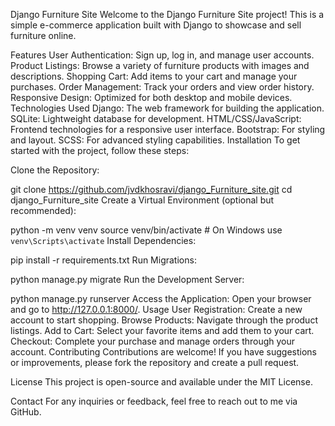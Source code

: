 Django Furniture Site
Welcome to the Django Furniture Site project! This is a simple e-commerce application built with Django to showcase and sell furniture online.

Features
User Authentication: Sign up, log in, and manage user accounts.
Product Listings: Browse a variety of furniture products with images and descriptions.
Shopping Cart: Add items to your cart and manage your purchases.
Order Management: Track your orders and view order history.
Responsive Design: Optimized for both desktop and mobile devices.
Technologies Used
Django: The web framework for building the application.
SQLite: Lightweight database for development.
HTML/CSS/JavaScript: Frontend technologies for a responsive user interface.
Bootstrap: For styling and layout.
SCSS: For advanced styling capabilities.
Installation
To get started with the project, follow these steps:

Clone the Repository:

git clone https://github.com/jvdkhosravi/django_Furniture_site.git
cd django_Furniture_site
Create a Virtual Environment (optional but recommended):

python -m venv venv
source venv/bin/activate  # On Windows use `venv\Scripts\activate`
Install Dependencies:

pip install -r requirements.txt
Run Migrations:

python manage.py migrate
Run the Development Server:

python manage.py runserver
Access the Application: Open your browser and go to http://127.0.0.1:8000/.
Usage
User Registration: Create a new account to start shopping.
Browse Products: Navigate through the product listings.
Add to Cart: Select your favorite items and add them to your cart.
Checkout: Complete your purchase and manage orders through your account.
Contributing
Contributions are welcome! If you have suggestions or improvements, please fork the repository and create a pull request.

License
This project is open-source and available under the MIT License.

Contact
For any inquiries or feedback, feel free to reach out to me via GitHub.
